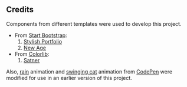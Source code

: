 ## Credits
Components from different templates were used to develop this project.
- From [Start Bootstrap](http://startbootstrap.com/):
  1. [Stylish Portfolio](http://startbootstrap.com/template-overviews/stylish-portfolio/)
  2. [New Age](https://startbootstrap.com/template-overviews/new-age/)
- From [Colorlib](https://colorlib.com/):
  1. [Satner](https://colorlib.com/wp/template/satner/)

Also, [rain](https://codepen.io/jh3y/pen/WyNdMG?page=1&) animation and [swinging cat](https://codepen.io/davidkpiano/pen/Xempjq) animation from [CodePen](https://codepen.io/) were modified for use in an earlier version of this project.
